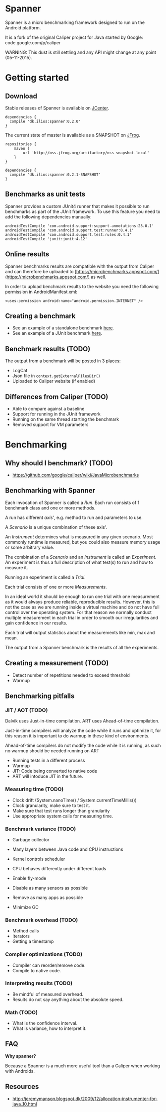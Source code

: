 Spanner
=====

Spanner is a micro benchmarking framework designed to run on the Android platform.

It is a fork of the original Caliper project for Java started by Google: code.google.com/p/caliper

WARNING: This dust is still settling and any API might change at any point (05-11-2015).

# Getting started

## Download

Stable releases of Spanner is available on [JCenter](https://bintray.com/cmelchior/maven/spanner/view).

```
dependencies {
  compile 'dk.ilios:spanner:0.2.0'
}
```

The current state of master is available as a SNAPSHOT on [JFrog](http://oss.jfrog.org/oss-snapshot-local/dk/ilios/spanner/).

```
repositories {
    maven {
        url 'http://oss.jfrog.org/artifactory/oss-snapshot-local'
    }
}

dependencies {
  compile 'dk.ilios:spanner:0.2.1-SNAPSHOT'
}
```

## Benchmarks as unit tests

Spanner provides a custom JUnit4 runner that makes it possible to run benchmarks
as part of the JUnit framework. To use this feature you need to add the 
following dependencies manually:


```
androidTestCompile 'com.android.support:support-annotations:23.0.1'
androidTestCompile 'com.android.support.test:runner:0.4.1'
androidTestCompile 'com.android.support.test:rules:0.4.1'
androidTestCompile 'junit:junit:4.12'
```

## Online results

Spanner benchmarks results are compatible with the output from Caliper and can
therefore be uploaded to [https://microbenchmarks.appspot.com/](https://microbenchmarks.appspot.com/)
as well.

In order to upload benchmark results to the website you need the following
permission in AndroidManifest.xml:

```
<uses-permission android:name="android.permission.INTERNET" />
```

## Creating a benchmark

* See an example of a standalone benchmark [here](https://github.com/cmelchior/spanner/blob/master/sample/src/main/java/dk/ilios/spanner/example/ActivityBenchmarks.java).
* See an example of a JUnit benchmark [here](https://github.com/cmelchior/spanner/blob/master/sample/src/androidTest/java/dk/ilios/spanner/UnitTestBenchmarks.java).

## Benchmark results (TODO)

The output from a benchmark will be posted in 3 places:
- LogCat
- Json file in `context.getExternalFilesDir()` 
- Uploaded to Caliper website (if enabled)

## Differences from Caliper (TODO)

* Able to compare against a baseline
* Support for running in the JUnit framework
* Running on the same thread starting the benchmark
* Removed support for VM parameters 

# Benchmarking

## Why should I benchmark? (TODO)

* https://github.com/google/caliper/wiki/JavaMicrobenchmarks


## Benchmarking with Spanner

Each invocation of Spanner is called a *Run*. Each run consists of 1 benchmark 
class and one or more methods.

A run has different *axis'*, e.g. method to run and parameters to use.

A *Scenario* is a unique combination of these axis'.

An *Instrument* determines what is measured in any given scenario. Most commonly 
runtime is measured, but you could also measure memory usage or some arbitrary 
value.

The combination of a *Scenario* and an *Instrument* is called an *Experiment*. 
An experiment is thus a full description of what test(s) to run and how to 
measure it.

Running an experiment is called a *Trial*.

Each trial consists of one or more *Measurements*. 

In an ideal world it should be enough to run one trial with one measurement as 
it would always produce reliable, reproducible results. However, this is not the 
case as we are running inside a virtual machine and do not have full 
control over the operating system. For that reason we normally conduct multiple 
measurement in each trial in order to smooth our irregularities and gain 
confidence in our results. 

Each trial will output statistics about the measurements like min, max and mean. 

The output from a Spanner benchmark is the results of all the experiments.


## Creating a measurement (TODO)

* Detect number of repetitions needed to exceed threshold
* Warmup


## Benchmarking pitfalls

### JIT / AOT (TODO)

Dalvik uses Just-in-time compilation.
ART uses Ahead-of-time compilation.

Just-in-time compilers will analyze the code while it runs and optimize it, for 
this reason it is important to do warmup in these kind of  environments.

Ahead-of-time compilers do not modify the code while it is running, as such no
warmup should be needed
running on ART 

* Running tests in a different process
* Warmup
* JIT: Code being converted to native code
* ART will intoduce JIT in the future.


### Measuring time (TODO)

* Clock drift (System.nanoTime() / System.currentTimeMillis())
* Clock granularity, make sure to test it.
* Make sure that test runs longer than granularity
* Use appropriate system calls for measuring time.


### Benchmark variance (TODO)

* Garbage collector
* Many layers between Java code and CPU instructions
* Kernel controls scheduler
* CPU behaves differently under different loads

* Enable fly-mode
* Disable as many sensors as possible
* Remove as many apps as possible
* Minimize GC


### Benchmark overhead (TODO)

* Method calls
* Iterators
* Getting a timestamp


### Compiler optimizations (TODO)

* Compiler can reorder/remove code.
* Compile to native code.

### Interpreting results (TODO)

* Be mindful of measured overhead.
* Results do not say anything about the absolute speed.


### Math (TODO)

* What is the confidence interval. 
* What is variance, how to interpret it.


## FAQ

**Why spanner?**

Because a Spanner is a much more useful tool than a Caliper when working with 
Androids.


## Resources

- http://jeremymanson.blogspot.dk/2009/12/allocation-instrumenter-for-java_10.html